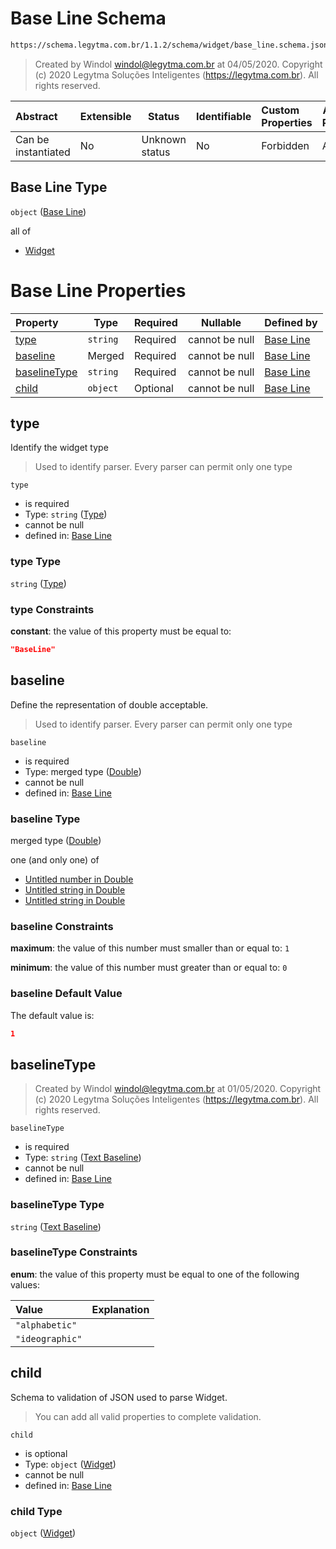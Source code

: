 # Base Line Schema

```txt
https://schema.legytma.com.br/1.1.2/schema/widget/base_line.schema.json
```




> Created by Windol [windol@legytma.com.br](mailto:windol@legytma.com.br) at 04/05/2020.
> Copyright (c) 2020 Legytma Soluções Inteligentes (<https://legytma.com.br>). All rights reserved.
>

| Abstract            | Extensible | Status         | Identifiable | Custom Properties | Additional Properties | Access Restrictions | Defined In                                                                             |
| :------------------ | ---------- | -------------- | ------------ | :---------------- | --------------------- | ------------------- | -------------------------------------------------------------------------------------- |
| Can be instantiated | No         | Unknown status | No           | Forbidden         | Allowed               | none                | [base_line.schema.json](../schema/widget/base_line.schema.json) |

## Base Line Type

`object` ([Base Line](base_line.md))

all of

-   [Widget](input_decoration-properties-widget-5.md)

# Base Line Properties

| Property                      | Type     | Required | Nullable       | Defined by                                                                                                                                               |
| :---------------------------- | -------- | -------- | -------------- | :------------------------------------------------------------------------------------------------------------------------------------------------------- |
| [type](#type)                 | `string` | Required | cannot be null | [Base Line](widget-definitions-type.md)                  |
| [baseline](#baseline)         | Merged   | Required | cannot be null | [Base Line](app_bar_theme-properties-double.md)                |
| [baselineType](#baselineType) | `string` | Required | cannot be null | [Base Line](text_style-properties-text-baseline.md) |
| [child](#child)               | `object` | Optional | cannot be null | [Base Line](input_decoration-properties-widget-5.md)              |

## type

Identify the widget type


> Used to identify parser. Every parser can permit only one type
>

`type`

-   is required
-   Type: `string` ([Type](widget-definitions-type.md))
-   cannot be null
-   defined in: [Base Line](widget-definitions-type.md)

### type Type

`string` ([Type](widget-definitions-type.md))

### type Constraints

**constant**: the value of this property must be equal to:

```json
"BaseLine"
```

## baseline

Define the representation of double acceptable.


> Used to identify parser. Every parser can permit only one type
>

`baseline`

-   is required
-   Type: merged type ([Double](app_bar_theme-properties-double.md))
-   cannot be null
-   defined in: [Base Line](app_bar_theme-properties-double.md)

### baseline Type

merged type ([Double](app_bar_theme-properties-double.md))

one (and only one) of

-   [Untitled number in Double](double-definitions-doublenumber.md)
-   [Untitled string in Double](double-definitions-doublestring.md)
-   [Untitled string in Double](double-definitions-doubleenum.md)

### baseline Constraints

**maximum**: the value of this number must smaller than or equal to: `1`

**minimum**: the value of this number must greater than or equal to: `0`

### baseline Default Value

The default value is:

```json
1
```

## baselineType




> Created by Windol [windol@legytma.com.br](mailto:windol@legytma.com.br) at 01/05/2020.
> Copyright (c) 2020 Legytma Soluções Inteligentes (<https://legytma.com.br>). All rights reserved.
>

`baselineType`

-   is required
-   Type: `string` ([Text Baseline](text_style-properties-text-baseline.md))
-   cannot be null
-   defined in: [Base Line](text_style-properties-text-baseline.md)

### baselineType Type

`string` ([Text Baseline](text_style-properties-text-baseline.md))

### baselineType Constraints

**enum**: the value of this property must be equal to one of the following values:

| Value           | Explanation |
| :-------------- | ----------- |
| `"alphabetic"`  |             |
| `"ideographic"` |             |

## child

Schema to validation of JSON used to parse Widget.


> You can add all valid properties to complete validation.
>

`child`

-   is optional
-   Type: `object` ([Widget](input_decoration-properties-widget-5.md))
-   cannot be null
-   defined in: [Base Line](input_decoration-properties-widget-5.md)

### child Type

`object` ([Widget](input_decoration-properties-widget-5.md))
